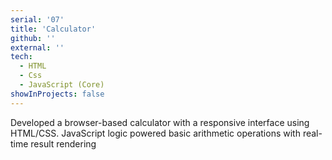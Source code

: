 ```yaml
---
serial: '07'
title: 'Calculator'
github: ''
external: ''
tech:
  - HTML
  - Css
  - JavaScript (Core)
showInProjects: false
---
```


Developed a browser-based calculator with a responsive interface using HTML/CSS. JavaScript logic powered basic arithmetic operations with real-time result rendering
